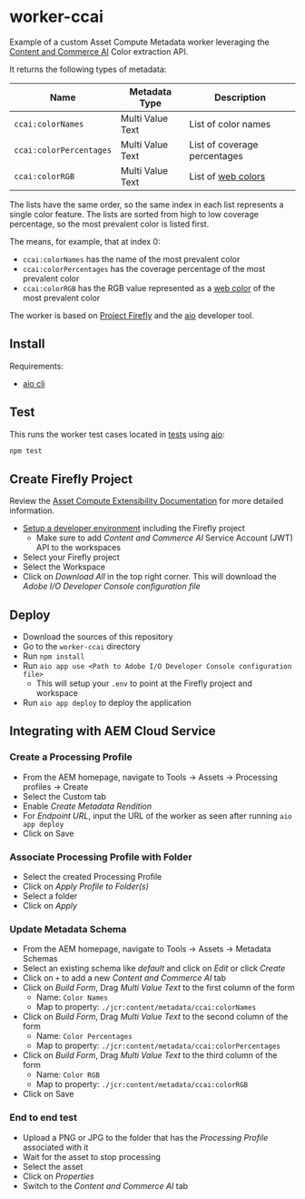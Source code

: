 # worker-ccai

Example of a custom Asset Compute Metadata worker leveraging the [Content and Commerce AI](https://docs.adobe.com/content/help/en/experience-platform/intelligent-services/content-commerce-ai/overview.html) Color extraction API.

It returns the following types of metadata:

| Name | Metadata Type | Description |
| ---- | ------------- | ----------- |
| `ccai:colorNames` | Multi Value Text | List of color names  |
| `ccai:colorPercentages` | Multi Value Text | List of coverage percentages |
| `ccai:colorRGB` | Multi Value Text | List of [web colors](https://en.wikipedia.org/wiki/Web_colors) |

The lists have the same order, so the same index in each list represents a single color feature. The lists are sorted from high to low coverage percentage, so the most prevalent color is listed first.

The means, for example, that at index 0:

- `ccai:colorNames` has the name of the most prevalent color
- `ccai:colorPercentages` has the coverage percentage of the most prevalent color
- `ccai:colorRGB` has the RGB value represented as a [web color](https://en.wikipedia.org/wiki/Web_colors) of the most prevalent color

The worker is based on [Project Firefly](https://github.com/AdobeDocs/project-firefly) and the [aio](https://github.com/adobe/aio-cli) developer tool.

## Install

Requirements:

* [aio cli](https://github.com/adobe/aio-cli)

## Test

This runs the worker test cases located in [tests](tests) using [aio](https://github.com/adobe/aio-cli):

```bash
npm test
```

## Create Firefly Project

Review the [Asset Compute Extensibility Documentation](https://docs.adobe.com/content/help/en/asset-compute/using/extend/understand-extensibility.html) for more detailed information.

- [Setup a developer environment](https://docs.adobe.com/content/help/en/asset-compute/using/extend/setup-environment.html) including the Firefly project
  - Make sure to add _Content and Commerce AI_ Service Account (JWT) API to the workspaces
- Select your Firefly project
- Select the Workspace
- Click on _Download All_ in the top right corner. This will download the _Adobe I/O Developer Console configuration file_

## Deploy

- Download the sources of this repository
- Go to the `worker-ccai` directory
- Run `npm install`
- Run `aio app use <Path to Adobe I/O Developer Console configuration file>`
  - This will setup your `.env` to point at the Firefly project and workspace
- Run `aio app deploy` to deploy the application

## Integrating with AEM Cloud Service

### Create a Processing Profile

- From the AEM homepage, navigate to Tools -> Assets -> Processing profiles -> Create
- Select the Custom tab
- Enable _Create Metadata Rendition_
- For _Endpoint URL_, input the URL of the worker as seen after running `aio app deploy`
- Click on Save
  
### Associate Processing Profile with Folder

- Select the created Processing Profile
- Click on _Apply Profile to Folder(s)_
- Select a folder
- Click on _Apply_

### Update Metadata Schema

- From the AEM homepage, navigate to Tools -> Assets -> Metadata Schemas
- Select an existing schema like _default_ and click on _Edit_ or click _Create_
- Click on `+` to add a new _Content and Commerce AI_ tab
- Click on _Build Form_, Drag _Multi Value Text_ to the first column of the form
  - Name: `Color Names`
  - Map to property: `./jcr:content/metadata/ccai:colorNames`
- Click on _Build Form_, Drag _Multi Value Text_ to the second column of the form
  - Name: `Color Percentages`
  - Map to property: `./jcr:content/metadata/ccai:colorPercentages`
- Click on _Build Form_, Drag _Multi Value Text_ to the third column of the form
  - Name: `Color RGB`
  - Map to property: `./jcr:content/metadata/ccai:colorRGB`
- Click on Save

### End to end test

- Upload a PNG or JPG to the folder that has the _Processing Profile_ associated with it
- Wait for the asset to stop processing
- Select the asset
- Click on _Properties_
- Switch to the _Content and Commerce AI_ tab
